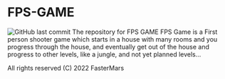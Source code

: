 # FPS-GAME
![GitHub last commit](https://img.shields.io/github/last-commit/FasterMars/FPS-GAME?style=plastic)
The repository for FPS GAME
FPS Game is a First person shooter game which starts in a house with many rooms and you progress through the house, and eventually get out of the house and progress to other levels, like a jungle, and not yet planned levels... 

All rights reserved (C) 2022 FasterMars
